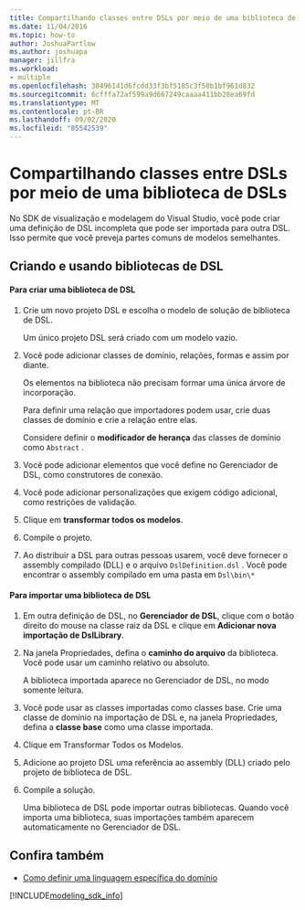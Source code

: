 ```yaml
---
title: Compartilhando classes entre DSLs por meio de uma biblioteca de DSLs
ms.date: 11/04/2016
ms.topic: how-to
author: JoshuaPartlow
ms.author: joshuapa
manager: jillfra
ms.workload:
- multiple
ms.openlocfilehash: 38496141d6fcdd33f3bf5185c3f50b1bf961d832
ms.sourcegitcommit: 6cfffa72af599a9d667249caaaa411bb28ea69fd
ms.translationtype: MT
ms.contentlocale: pt-BR
ms.lasthandoff: 09/02/2020
ms.locfileid: "85542539"
---
```

# <a name="sharing-classes-between-dsls-by-using-a-dsl-library"></a>Compartilhando classes entre DSLs por meio de uma biblioteca de DSLs
No SDK de visualização e modelagem do Visual Studio, você pode criar uma definição de DSL incompleta que pode ser importada para outra DSL. Isso permite que você preveja partes comuns de modelos semelhantes.

## <a name="creating-and-using-dsl-libraries"></a>Criando e usando bibliotecas de DSL

#### <a name="to-create-a-dsl-library"></a>Para criar uma biblioteca de DSL

1. Crie um novo projeto DSL e escolha o modelo de solução de biblioteca de DSL.

     Um único projeto DSL será criado com um modelo vazio.

2. Você pode adicionar classes de domínio, relações, formas e assim por diante.

     Os elementos na biblioteca não precisam formar uma única árvore de incorporação.

     Para definir uma relação que importadores podem usar, crie duas classes de domínio e crie a relação entre elas.

     Considere definir o **modificador de herança** das classes de domínio como `Abstract` .

3. Você pode adicionar elementos que você define no Gerenciador de DSL, como construtores de conexão.

4. Você pode adicionar personalizações que exigem código adicional, como restrições de validação.

5. Clique em **transformar todos os modelos**.

6. Compile o projeto.

7. Ao distribuir a DSL para outras pessoas usarem, você deve fornecer o assembly compilado (DLL) e o arquivo `DslDefinition.dsl` . Você pode encontrar o assembly compilado em uma pasta em `Dsl\bin\*`

#### <a name="to-import-a-dsl-library"></a>Para importar uma biblioteca de DSL

1. Em outra definição de DSL, no **Gerenciador de DSL**, clique com o botão direito do mouse na classe raiz da DSL e clique em **Adicionar nova importação de DslLibrary**.

2. Na janela Propriedades, defina o **caminho do arquivo** da biblioteca. Você pode usar um caminho relativo ou absoluto.

    A biblioteca importada aparece no Gerenciador de DSL, no modo somente leitura.

3. Você pode usar as classes importadas como classes base. Crie uma classe de domínio na importação de DSL e, na janela Propriedades, defina a **classe base** como uma classe importada.

4. Clique em Transformar Todos os Modelos.

5. Adicione ao projeto DSL uma referência ao assembly (DLL) criado pelo projeto de biblioteca de DSL.

6. Compile a solução.

   Uma biblioteca de DSL pode importar outras bibliotecas. Quando você importa uma biblioteca, suas importações também aparecem automaticamente no Gerenciador de DSL.

## <a name="see-also"></a>Confira também

- [Como definir uma linguagem específica do domínio](../modeling/how-to-define-a-domain-specific-language.md)

[!INCLUDE[modeling_sdk_info](includes/modeling_sdk_info.md)]
